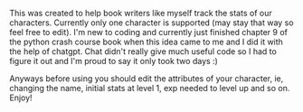 This was created to help book writers like myself track the stats of our characters.
Currently only one character is supported (may stay that way so feel free to edit).
I'm new to coding and currently just finished chapter 9 of the python crash course book when this idea came to me and I did it with the help of chatgpt.
Chat didn't really give much useful code so I had to figure it out and I'm proud to say it only took two days :)

Anyways before using you should edit the attributes of your character, ie, changing the name, initial stats at level 1, exp needed to level up and so on.
Enjoy!
